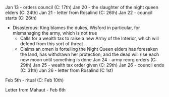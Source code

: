 Jan 13 - orders council (C: 17th)
Jan 20 - the slaughter of the night queen elders (C: 24th)
Jan 21 - letter from Rosalind (C: 26th)
Jan 22 - council starts (C: 26th)
* Disasterous: King blames the dukes, Wisford in particular, for mismanaging the army, which is not true
	* Calls for a wealth tax to raise a new Army of the Interior, which will defend from this sort of threat
	* Claims an omen is fortelling the Night Queen elders has foresaken the land, has withdrawn her protection, and the dead will rise each new moon until something is done
Jan 24 - army reorg orders (C: 29th)
Jan 25 - wealth tax order given (C: 29th)
Jan 26 - council ends (C: 31th)
Jan 26 - letter from Rosalind (C 1st)

Feb 5th - ritual (C: Feb 10th)

Letter from Mahaut - Feb 6th
